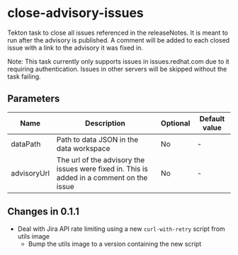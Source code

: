 # close-advisory-issues

Tekton task to close all issues referenced in the releaseNotes. It is meant to run after the advisory is published.
A comment will be added to each closed issue with a link to the advisory it was fixed in.

Note: This task currently only supports issues in issues.redhat.com due to it requiring authentication.
Issues in other servers will be skipped without the task failing.

## Parameters

| Name        | Description                                                                               | Optional | Default value |
|-------------|-------------------------------------------------------------------------------------------|----------|---------------|
| dataPath    | Path to data JSON in the data workspace                                                   | No       | -             |
| advisoryUrl | The url of the advisory the issues were fixed in. This is added in a comment on the issue | No       | -             |

## Changes in 0.1.1
* Deal with Jira API rate limiting using a new `curl-with-retry` script from utils image
  * Bump the utils image to a version containing the new script
